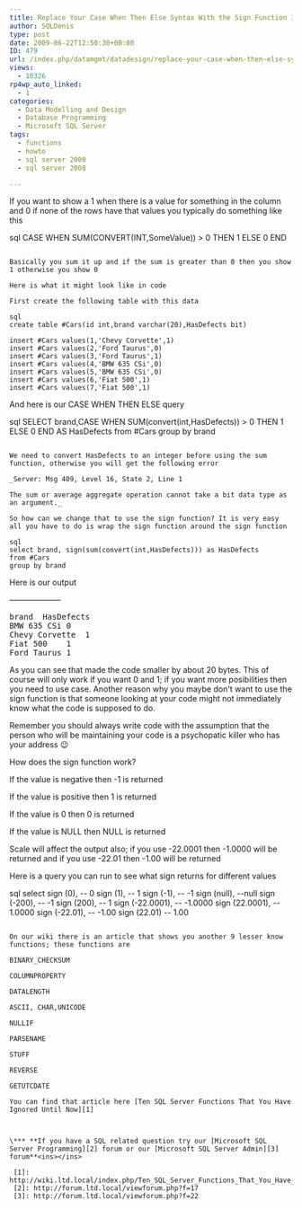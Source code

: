 ```yaml
---
title: Replace Your Case When Then Else Syntax With the Sign Function In SQL Server
author: SQLDenis
type: post
date: 2009-06-22T12:50:30+00:00
ID: 479
url: /index.php/datamgmt/datadesign/replace-your-case-when-then-else-syntax/
views:
  - 10326
rp4wp_auto_linked:
  - 1
categories:
  - Data Modelling and Design
  - Database Programming
  - Microsoft SQL Server
tags:
  - functions
  - howto
  - sql server 2000
  - sql server 2008

---
```

If you want to show a 1 when there is a value for something in the column and 0 if none of the rows have that values you typically do something like this

sql
CASE WHEN SUM(CONVERT(INT,SomeValue)) > 0 THEN 1 ELSE 0 END
```

Basically you sum it up and if the sum is greater than 0 then you show 1 otherwise you show 0
  
Here is what it might look like in code

First create the following table with this data

sql
create table #Cars(id int,brand varchar(20),HasDefects bit)

insert #Cars values(1,'Chevy Corvette',1)
insert #Cars values(2,'Ford Taurus',0)
insert #Cars values(3,'Ford Taurus',1)
insert #Cars values(4,'BMW 635 CSi',0)
insert #Cars values(5,'BMW 635 CSi',0)
insert #Cars values(6,'Fiat 500',1)
insert #Cars values(7,'Fiat 500',1)
```

And here is our CASE WHEN THEN ELSE query

sql
SELECT brand,CASE WHEN SUM(convert(int,HasDefects)) > 0 THEN 1 ELSE 0 END AS HasDefects
from #Cars
group by brand
```

We need to convert HasDefects to an integer before using the sum function, otherwise you will get the following error

_Server: Msg 409, Level 16, State 2, Line 1
  
The sum or average aggregate operation cannot take a bit data type as an argument._

So how can we change that to use the sign function? It is very easy all you have to do is wrap the sign function around the sign function

sql
select brand, sign(sum(convert(int,HasDefects))) as HasDefects
from #Cars
group by brand
```

Here is our output
  
——————–

<pre>brand	HasDefects
BMW 635 CSi	0
Chevy Corvette	1
Fiat 500	1
Ford Taurus	1</pre>

As you can see that made the code smaller by about 20 bytes. This of course will only work if you want 0 and 1; if you want more posibilities then you need to use case. Another reason why you maybe don't want to use the sign function is that someone looking at your code might not immediately know what the code is supposed to do.
  
Remember you should always write code with the assumption that the person who will be maintaining your code is a psychopatic killer who has your address 😉

How does the sign function work? 

If the value is negative then -1 is returned
  
If the value is positive then 1 is returned
  
If the value is 0 then 0 is returned
  
If the value is NULL then NULL is returned

Scale will affect the output also; if you use -22.0001 then -1.0000 will be returned and if you use -22.01 then -1.00 will be returned
  
Here is a query you can run to see what sign returns for different values

sql
select 	sign (0),  -- 0
	sign (1),  -- 1
	sign (-1), -- -1
	sign (null), --null
	sign (-200), -- -1
	sign (200),  -- 1
	sign (-22.0001), -- -1.0000
	sign (22.0001),  -- 1.0000
	sign (-22.01), -- -1.00
	sign (22.01)  -- 1.00
```

On our wiki there is an article that shows you another 9 lesser know functions; these functions are

BINARY_CHECKSUM
  
COLUMNPROPERTY
  
DATALENGTH
  
ASCII, CHAR,UNICODE
  
NULLIF
  
PARSENAME
  
STUFF
  
REVERSE
  
GETUTCDATE

You can find that article here [Ten SQL Server Functions That You Have Ignored Until Now][1]



\*** **If you have a SQL related question try our [Microsoft SQL Server Programming][2] forum or our [Microsoft SQL Server Admin][3] forum**<ins></ins>

 [1]: http://wiki.ltd.local/index.php/Ten_SQL_Server_Functions_That_You_Have_Ignored_Until_Now
 [2]: http://forum.ltd.local/viewforum.php?f=17
 [3]: http://forum.ltd.local/viewforum.php?f=22